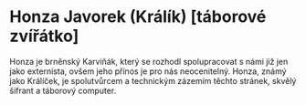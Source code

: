 
# Honza Javorek (Králík) [táborové zvířátko]

Honza je brněnský Karviňák, který se rozhodl spolupracovat s námi již jen jako externista, ovšem jeho přínos je pro nás neocenitelný. Honza, známý jako Králíček, je spolutvůrcem a technickým zázemím těchto stránek, skvělý šifrant a táborový computer.
